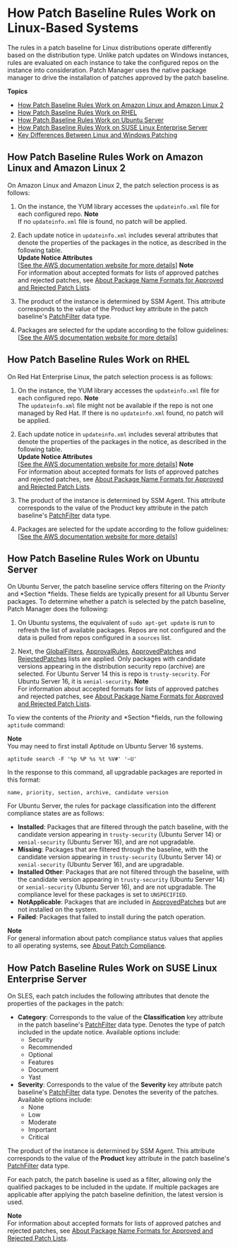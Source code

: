 # How Patch Baseline Rules Work on Linux\-Based Systems<a name="patch-manager-how-it-works-linux-rules"></a>

The rules in a patch baseline for Linux distributions operate differently based on the distribution type\. Unlike patch updates on Windows instances, rules are evaluated on each instance to take the configured repos on the instance into consideration\. Patch Manager uses the native package manager to drive the installation of patches approved by the patch baseline\.

**Topics**
+ [How Patch Baseline Rules Work on Amazon Linux and Amazon Linux 2](#patch-manager-how-it-works-linux-rules-amazon-linux)
+ [How Patch Baseline Rules Work on RHEL](#patch-manager-how-it-works-linux-rules-rhel)
+ [How Patch Baseline Rules Work on Ubuntu Server](#patch-manager-how-it-works-linux-rules-ubuntu)
+ [How Patch Baseline Rules Work on SUSE Linux Enterprise Server](#patch-manager-how-it-works-linux-rules-sles)
+ [Key Differences Between Linux and Windows Patching](sysman-patch-differences.md)

## How Patch Baseline Rules Work on Amazon Linux and Amazon Linux 2<a name="patch-manager-how-it-works-linux-rules-amazon-linux"></a>

On Amazon Linux and Amazon Linux 2, the patch selection process is as follows:

1. On the instance, the YUM library accesses the `updateinfo.xml` file for each configured repo\. 
**Note**  
If no `updateinfo.xml` file is found, no patch will be applied\.

1. Each update notice in `updateinfo.xml` includes several attributes that denote the properties of the packages in the notice, as described in the following table\.  
**Update Notice Attributes**    
[\[See the AWS documentation website for more details\]](http://docs.aws.amazon.com/systems-manager/latest/userguide/patch-manager-how-it-works-linux-rules.html)
**Note**  
For information about accepted formats for lists of approved patches and rejected patches, see [About Package Name Formats for Approved and Rejected Patch Lists](patch-manager-approved-rejected-package-name-formats.md)\.

1. The product of the instance is determined by SSM Agent\. This attribute corresponds to the value of the Product key attribute in the patch baseline's [PatchFilter](https://docs.aws.amazon.com/systems-manager/latest/APIReference/API_PatchFilter.html) data type\.

1. Packages are selected for the update according to the follow guidelines:    
[\[See the AWS documentation website for more details\]](http://docs.aws.amazon.com/systems-manager/latest/userguide/patch-manager-how-it-works-linux-rules.html)

## How Patch Baseline Rules Work on RHEL<a name="patch-manager-how-it-works-linux-rules-rhel"></a>

On Red Hat Enterprise Linux, the patch selection process is as follows:

1. On the instance, the YUM library accesses the `updateinfo.xml` file for each configured repo\.
**Note**  
The `updateinfo.xml` file might not be available if the repo is not one managed by Red Hat\. If there is no `updateinfo.xml` found, no patch will be applied\.

1. Each update notice in `updateinfo.xml` includes several attributes that denote the properties of the packages in the notice, as described in the following table\.  
**Update Notice Attributes**    
[\[See the AWS documentation website for more details\]](http://docs.aws.amazon.com/systems-manager/latest/userguide/patch-manager-how-it-works-linux-rules.html)
**Note**  
For information about accepted formats for lists of approved patches and rejected patches, see [About Package Name Formats for Approved and Rejected Patch Lists](patch-manager-approved-rejected-package-name-formats.md)\.

1. The product of the instance is determined by SSM Agent\. This attribute corresponds to the value of the Product key attribute in the patch baseline's [PatchFilter](https://docs.aws.amazon.com/systems-manager/latest/APIReference/API_PatchFilter.html) data type\.

1. Packages are selected for the update according to the follow guidelines:    
[\[See the AWS documentation website for more details\]](http://docs.aws.amazon.com/systems-manager/latest/userguide/patch-manager-how-it-works-linux-rules.html)

## How Patch Baseline Rules Work on Ubuntu Server<a name="patch-manager-how-it-works-linux-rules-ubuntu"></a>

On Ubuntu Server, the patch baseline service offers filtering on the *Priority* and *Section *fields\. These fields are typically present for all Ubuntu Server packages\. To determine whether a patch is selected by the patch baseline, Patch Manager does the following:

1. On Ubuntu systems, the equivalent of `sudo apt-get update` is run to refresh the list of available packages\. Repos are not configured and the data is pulled from repos configured in a `sources` list\.

1. Next, the [GlobalFilters](https://docs.aws.amazon.com/systems-manager/latest/APIReference/API_CreatePatchBaseline.html#EC2-CreatePatchBaseline-request-GlobalFilters), [ApprovalRules](https://docs.aws.amazon.com/systems-manager/latest/APIReference/API_CreatePatchBaseline.html#EC2-CreatePatchBaseline-request-ApprovalRules), [ApprovedPatches](https://docs.aws.amazon.com/systems-manager/latest/APIReference/API_CreatePatchBaseline.html#EC2-CreatePatchBaseline-request-ApprovedPatches) and [RejectedPatches](https://docs.aws.amazon.com/systems-manager/latest/APIReference/API_CreatePatchBaseline.html#EC2-CreatePatchBaseline-request-RejectedPatches) lists are applied\. Only packages with candidate versions appearing in the distribution security repo \(archive\) are selected\. For Ubuntu Server 14 this is repo is `trusty-security`\. For Ubuntu Server 16, it is `xenial-security`\.
**Note**  
For information about accepted formats for lists of approved patches and rejected patches, see [About Package Name Formats for Approved and Rejected Patch Lists](patch-manager-approved-rejected-package-name-formats.md)\.

To view the contents of the *Priority* and *Section *fields, run the following `aptitude` command: 

**Note**  
You may need to first install Aptitude on Ubuntu Server 16 systems\.

```
aptitude search -F '%p %P %s %t %V#' '~U'
```

In the response to this command, all upgradable packages are reported in this format: 

```
name, priority, section, archive, candidate version
```

For Ubuntu Server, the rules for package classification into the different compliance states are as follows:
+ **Installed**: Packages that are filtered through the patch baseline, with the candidate version appearing in `trusty-security` \(Ubuntu Server 14\) or `xenial-security` \(Ubuntu Server 16\), and are not upgradable\.
+ **Missing**: Packages that are filtered through the baseline, with the candidate version appearing in `trusty-security` \(Ubuntu Server 14\) or `xenial-security` \(Ubuntu Server 16\), and are upgradable\.
+ **Installed Other**: Packages that are not filtered through the baseline, with the candidate version appearing in `trusty-security` \(Ubuntu Server 14\) or `xenial-security` \(Ubuntu Server 16\), and are not upgradable\. The compliance level for these packages is set to `UNSPECIFIED`\.
+ **NotApplicable**: Packages that are included in [ApprovedPatches](https://docs.aws.amazon.com/systems-manager/latest/APIReference/API_CreatePatchBaseline.html#EC2-CreatePatchBaseline-request-ApprovedPatches) but are not installed on the system\.
+ **Failed**: Packages that failed to install during the patch operation\.

**Note**  
For general information about patch compliance status values that applies to all operating systems, see [About Patch Compliance](sysman-compliance-about.md#sysman-compliance-monitor-patch)\.

## How Patch Baseline Rules Work on SUSE Linux Enterprise Server<a name="patch-manager-how-it-works-linux-rules-sles"></a>

On SLES, each patch includes the following attributes that denote the properties of the packages in the patch:
+ **Category**: Corresponds to the value of the **Classification** key attribute in the patch baseline's [PatchFilter](https://docs.aws.amazon.com/systems-manager/latest/APIReference/API_PatchFilter.html) data type\. Denotes the type of patch included in the update notice\. Available options include: 
  + Security
  + Recommended
  + Optional
  + Features
  + Document
  + Yast
+ **Severity**: Corresponds to the value of the **Severity** key attribute patch baseline's [PatchFilter](https://docs.aws.amazon.com/systems-manager/latest/APIReference/API_PatchFilter.html) data type\. Denotes the severity of the patches\. Available options include: 
  + None
  + Low
  + Moderate
  + Important
  + Critical

The product of the instance is determined by SSM Agent\. This attribute corresponds to the value of the **Product** key attribute in the patch baseline's [PatchFilter](https://docs.aws.amazon.com/systems-manager/latest/APIReference/API_PatchFilter.html) data type\. 

For each patch, the patch baseline is used as a filter, allowing only the qualified packages to be included in the update\. If multiple packages are applicable after applying the patch baseline definition, the latest version is used\. 

**Note**  
For information about accepted formats for lists of approved patches and rejected patches, see [About Package Name Formats for Approved and Rejected Patch Lists](patch-manager-approved-rejected-package-name-formats.md)\.
